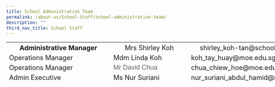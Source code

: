 ```yaml
---
title: School Administration Team
permalink: /about-us/School-Staff/school-administration-team/
description: ""
third_nav_title: School Staff
---
```

  

<table class="iveo_table ives_tab_simple ive_eobj_left" style="width: 837.125px; height: 106px;">

<tbody>

<tr>

<th style="width: 293px;"><font size="4">Administrative Manager</font></th>

<th style="width: 219px;"><font size="4"><span style="font-weight: normal;">Mrs Shirley Koh</span></font></th>

<th style="width: 297px;"><font size="4"><span style="font-weight: normal;">shirley_koh-tan@schools.gov.sg</span></font></th>

</tr>

<tr>

<td><font size="4">Operations Manager</font></td>

<td><font size="4">Mdm Linda Koh</font></td>

<td><font size="4">koh_tay_huay@moe.edu.sg</font></td>

</tr>

<tr>

<td><font size="4">Operations Manager</font></td>

<td><span style="color: rgb(95, 99, 104); font-family: arial, sans-serif;"><font size="4">Mr David Chua</font></span></td>

<td><font size="4">chua_chiew_hoe@moe.edu.sg</font></td>

</tr>

<tr>

<td><font size="4">Admin Executive</font></td>

<td><font size="4">Ms Nur Suriani </font></td>

<td><font size="4">nur_suriani_abdul_hamid@moe.edu.sg</font></td>

</tr>

<tr>

<td><font size="4" face="arial, sans-serif">Admin Executive<span> </span></font></td>

<td><font size="4" face="arial, sans-serif">Mdm Ho Bee Lay </font></td>

<td><font size="4" face="arial, sans-serif">hoe_bee_lay@moe.edu.sg</font>  
</td>

</tr>

<tr>

<td><font size="4">ICT Manager</font></td>

<td><font size="4">Mr Zahlan Yusop</font></td>

<td><font size="4">zahlan_md_yusop@moe.edu.sg</font></td>

</tr>

<tr>

<td><font size="4">Management Support Officer</font></td>

<td><font size="4">Mdm Grace Tan</font></td>

<td><font size="4">tan_geok_lan_grace@moe.edu.sg</font></td>

</tr>

<tr>

<td><font size="4">Management Support Officer</font></td>

<td><font size="4">Mrs Anmol Sanjay </font></td>

<td><font size="4">anmol_sanjay_kanaya@moe.edu.sg</font></td>

</tr>

<tr>

<td><font size="4">Management Support Officer</font></td>

<td><font size="4">Mdm Siti Zamila  
</font></td>

<td><font size="4">siti_zamila_jumat@moe.edu.sg</font></td>

</tr>

<tr>

<td><font size="4">Management Support Officer</font></td>

<td><font size="4">Ms Serene Koh</font></td>

<td><font size="4">koh_geok_suan_a@moe.edu.sg</font></td>

</tr>

</tbody>

</table>